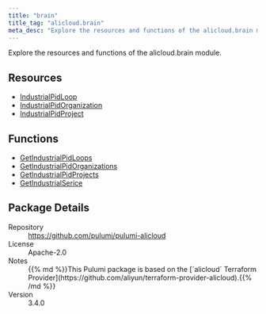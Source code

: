 ```yaml
---
title: "brain"
title_tag: "alicloud.brain"
meta_desc: "Explore the resources and functions of the alicloud.brain module."
---
```


<!-- WARNING: this file was generated by Pulumi Docs Generator. -->
<!-- Do not edit by hand unless you're certain you know what you are doing! -->

Explore the resources and functions of the alicloud.brain module.

<h2 id="resources">Resources</h2>
<ul class="api">
    <li><a href="industrialpidloop" title="IndustrialPidLoop"><span class="symbol resource"></span>IndustrialPidLoop</a></li>
    <li><a href="industrialpidorganization" title="IndustrialPidOrganization"><span class="symbol resource"></span>IndustrialPidOrganization</a></li>
    <li><a href="industrialpidproject" title="IndustrialPidProject"><span class="symbol resource"></span>IndustrialPidProject</a></li>
</ul>

<h2 id="functions">Functions</h2>
<ul class="api">
    <li><a href="getindustrialpidloops" title="GetIndustrialPidLoops"><span class="symbol function"></span>GetIndustrialPidLoops</a></li>
    <li><a href="getindustrialpidorganizations" title="GetIndustrialPidOrganizations"><span class="symbol function"></span>GetIndustrialPidOrganizations</a></li>
    <li><a href="getindustrialpidprojects" title="GetIndustrialPidProjects"><span class="symbol function"></span>GetIndustrialPidProjects</a></li>
    <li><a href="getindustrialserice" title="GetIndustrialSerice"><span class="symbol function"></span>GetIndustrialSerice</a></li>
</ul>

<h2 id="package-details">Package Details</h2>
<dl class="package-details">
	<dt>Repository</dt>
	<dd><a href="https://github.com/pulumi/pulumi-alicloud">https://github.com/pulumi/pulumi-alicloud</a></dd>
	<dt>License</dt>
	<dd>Apache-2.0</dd>
	<dt>Notes</dt>
	<dd>{{% md %}}This Pulumi package is based on the [`alicloud` Terraform Provider](https://github.com/aliyun/terraform-provider-alicloud).{{% /md %}}</dd>
	<dt>Version</dt>
	<dd>3.4.0</dd>
</dl>

